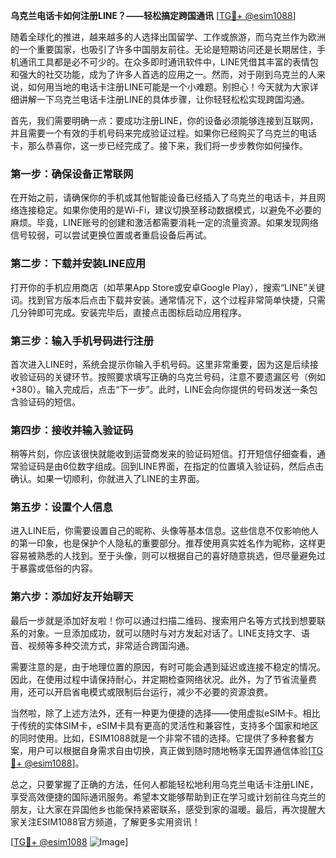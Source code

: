 **乌克兰电话卡如何注册LINE？——轻松搞定跨国通讯** [[TG💪+ @esim1088](https://t.me/s/esim1088)]

随着全球化的推进，越来越多的人选择出国留学、工作或旅游，而乌克兰作为欧洲的一个重要国家，也吸引了许多中国朋友前往。无论是短期访问还是长期居住，手机通讯工具都是必不可少的。在众多即时通讯软件中，LINE凭借其丰富的表情包和强大的社交功能，成为了许多人首选的应用之一。然而，对于刚到乌克兰的人来说，如何用当地的电话卡注册LINE可能是一个小难题。别担心！今天就为大家详细讲解一下乌克兰电话卡注册LINE的具体步骤，让你轻轻松松实现跨国沟通。

首先，我们需要明确一点：要成功注册LINE，你的设备必须能够连接到互联网，并且需要一个有效的手机号码来完成验证过程。如果你已经购买了乌克兰的电话卡，那么恭喜你，这一步已经完成了。接下来，我们将一步步教你如何操作。

### 第一步：确保设备正常联网

在开始之前，请确保你的手机或其他智能设备已经插入了乌克兰的电话卡，并且网络连接稳定。如果你使用的是Wi-Fi，建议切换至移动数据模式，以避免不必要的麻烦。毕竟，LINE账号的创建和激活都需要消耗一定的流量资源。如果发现网络信号较弱，可以尝试更换位置或者重启设备后再试。

### 第二步：下载并安装LINE应用

打开你的手机应用商店（如苹果App Store或安卓Google Play），搜索“LINE”关键词。找到官方版本后点击下载并安装。通常情况下，这个过程非常简单快捷，只需几分钟即可完成。安装完毕后，直接点击图标启动应用程序。

### 第三步：输入手机号码进行注册

首次进入LINE时，系统会提示你输入手机号码。这里非常重要，因为这是后续接收验证码的关键环节。按照要求填写正确的乌克兰号码，注意不要遗漏区号（例如+380）。输入完成后，点击“下一步”。此时，LINE会向你提供的号码发送一条包含验证码的短信。

### 第四步：接收并输入验证码

稍等片刻，你应该很快就能收到运营商发来的验证码短信。打开短信仔细查看，通常验证码是由6位数字组成。回到LINE界面，在指定的位置填入验证码，然后点击确认。如果一切顺利，你就进入了LINE的主界面。

### 第五步：设置个人信息

进入LINE后，你需要设置自己的昵称、头像等基本信息。这些信息不仅影响他人的第一印象，也是保护个人隐私的重要部分。推荐使用真实姓名作为昵称，这样更容易被熟悉的人找到。至于头像，则可以根据自己的喜好随意挑选，但尽量避免过于暴露或低俗的内容。

### 第六步：添加好友开始聊天

最后一步就是添加好友啦！你可以通过扫描二维码、搜索用户名等方式找到想要联系的对象。一旦添加成功，就可以随时与对方发起对话了。LINE支持文字、语音、视频等多种交流方式，非常适合跨国沟通。

需要注意的是，由于地理位置的原因，有时可能会遇到延迟或连接不稳定的情况。因此，在使用过程中请保持耐心，并定期检查网络状况。此外，为了节省流量费用，还可以开启省电模式或限制后台运行，减少不必要的资源浪费。

当然啦，除了上述方法外，还有一种更为便捷的选择——使用虚拟eSIM卡。相比于传统的实体SIM卡，eSIM卡具有更高的灵活性和兼容性，支持多个国家和地区的同时使用。比如，ESIM1088就是一个非常不错的选择。它提供了多种套餐方案，用户可以根据自身需求自由切换，真正做到随时随地畅享无国界通信体验[[TG💪+ @esim1088](https://t.me/s/esim1088)]。

总之，只要掌握了正确的方法，任何人都能轻松地利用乌克兰电话卡注册LINE，享受高效便捷的国际通讯服务。希望本文能够帮助到正在学习或计划前往乌克兰的朋友，让大家在异国他乡也能保持紧密联系，感受到家的温暖。最后，再次提醒大家关注ESIM1088官方频道，了解更多实用资讯！

[[TG💪+ @esim1088](https://t.me/s/esim1088) ![Image](https://i.postimg.cc/4NQfJmqS/Snipaste-2025-05-13-00-14-12.png)]